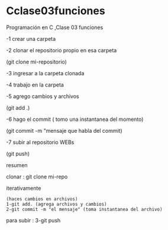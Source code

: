 # Cclase03funciones
Programación en C ,Clase 03 funciones

-1 crear una carpeta

-2 clonar el repositorio propio en esa carpeta

(git clone mi-repositorio)

-3 ingresar a la carpeta clonada

-4 trabajo en la carpeta

-5 agrego cambios y archivos

(git add .)

-6 hago el commit ( tomo una instantanea del momento)

(git commit -m "mensaje que habla del commit)

-7 subir al repositorio WEBs

(git push)




resumen

clonar : git clone mi-repo


iterativamente

    (haces cambios en archivos)
    1-git add. (agrega archivos y cambios)
    2-git commit -m "el mensaje" (toma instantanea del archivo)
    

para subir : 
    3-git push